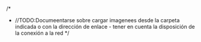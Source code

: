 /*
- //TODO:Documeentarse sobre cargar imagenees desde la carpeta indicada o con la dirección de enlace - tener en cuenta la disposición de la conexión a la red
*/
